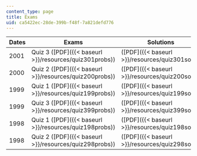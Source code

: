 ```yaml
---
content_type: page
title: Exams
uid: ca5422ec-28de-399b-f48f-7a821defd776
---
```


| Dates | Exams | Solutions |
| --- | --- | --- |
| 2001 | Quiz 3 ([PDF]({{< baseurl >}}/resources/quiz301probs)) | ([PDF]({{< baseurl >}}/resources/quiz301soln)) |
| 2000 | Quiz 2 ([PDF]({{< baseurl >}}/resources/quiz200probs)) | ([PDF]({{< baseurl >}}/resources/quiz200soln)) |
| 1999 | Quiz 1 ([PDF]({{< baseurl >}}/resources/quiz199probs)) | ([PDF]({{< baseurl >}}/resources/quiz199soln)) |
| 1999 | Quiz 3 ([PDF]({{< baseurl >}}/resources/quiz399probs)) | ([PDF]({{< baseurl >}}/resources/quiz399soln)) |
| 1998 | Quiz 1 ([PDF]({{< baseurl >}}/resources/quiz198probs)) | ([PDF]({{< baseurl >}}/resources/quiz198soln)) |
| 1998 | Quiz 2 ([PDF]({{< baseurl >}}/resources/quiz298probs)) | ([PDF]({{< baseurl >}}/resources/quiz298soln))